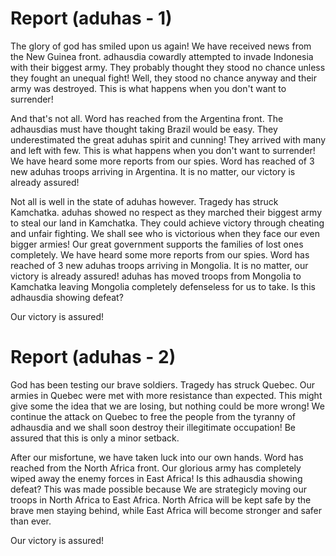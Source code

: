# Report (aduhas - 1) 
The glory of god has smiled upon us again! We have received news from the New Guinea front. adhausdia cowardly attempted to invade Indonesia with their biggest army. They probably thought they stood no chance unless they fought an unequal fight! Well, they stood no chance anyway and their army was destroyed. This is what happens when you don't want to surrender! 

And that's not all. Word has reached from the Argentina front. The adhausdias must have thought taking Brazil would be easy. They underestimated the great aduhas spirit and cunning! They arrived with many and left with few. This is what happens when you don't want to surrender! We have heard some more reports from our spies. Word has reached of 3 new aduhas troops arriving in Argentina. It is no matter, our victory is already assured! 

Not all is well in the state of aduhas however. Tragedy has struck Kamchatka. aduhas showed no respect as they marched their biggest army to steal our land in Kamchatka. They could achieve victory through cheating and unfair fighting. We shall see who is victorious when they face our even bigger armies! Our great government supports the families of lost ones completely. We have heard some more reports from our spies. Word has reached of 3 new aduhas troops arriving in Mongolia. It is no matter, our victory is already assured! aduhas has moved troops from Mongolia to Kamchatka leaving Mongolia completely defenseless for us to take. Is this adhausdia showing defeat? 

Our victory is assured! 

# Report (aduhas - 2) 
God has been testing our brave soldiers. Tragedy has struck Quebec. Our armies in Quebec were met with more resistance than expected. This might give some the idea that we are losing, but nothing could be more wrong! We continue the attack on Quebec to free the people from the tyranny of adhausdia and we shall soon destroy their illegitimate occupation! Be assured that this is only a minor setback. 

After our misfortune, we have taken luck into our own hands. Word has reached from the North Africa front. Our glorious army has completely wiped away the enemy forces in East Africa! Is this adhausdia showing defeat? This was made possible because We are strategicly moving our troops in North Africa to East Africa. North Africa will be kept safe by the brave men staying behind, while East Africa will become stronger and safer than ever. 

Our victory is assured! 

